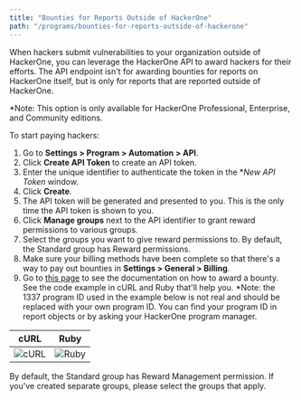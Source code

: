 ```yaml
---
title: "Bounties for Reports Outside of HackerOne"
path: "/programs/bounties-for-reports-outside-of-hackerone"
---
```

When hackers submit vulnerabilities to your organization outside of HackerOne, you can leverage the HackerOne API to award hackers for their efforts. The API endpoint isn't for awarding bounties for reports on HackerOne itself, but is only for reports that are reported outside of HackerOne. 

*Note: This option is only available for HackerOne Professional, Enterprise, and Community editions. 

To start paying hackers:
1. Go to **Settings > Program > Automation > API**. 
2. Click **Create API Token** to create an API token. 
3. Enter the unique identifier to authenticate the token in the **New API Token* window. 
4. Click **Create**. 
5. The API token will be generated and presented to you. This is the only time the API token is shown to you. 
6. Click **Manage groups** next to the API identifier to grant reward permissions to various groups.
7. Select the groups you want to give reward permissions to. By default, the Standard group has Reward permissions. 
8. Make sure your billing methods have been complete so that there's a way to pay out bounties in **Settings > General > Billing**. 
9. Go to [this page](https://api.hackerone.com/docs/v1#/programs/bounties) to see the documentation on how to award a bounty. See the code example in cURL and Ruby that'll help you. *Note: the 1337 program ID used in the example below is not real and should be replaced with your own program ID. You can find your program ID in report objects or by asking your HackerOne program manager. 

cURL | Ruby
---- | ----
![cURL](https://github.com/Hacker0x01/docs.hackerone.com/blob/master/docs/programs/images/bountiesforreportsoutsideofh1-1.png?raw=true) | ![Ruby](https://github.com/Hacker0x01/docs.hackerone.com/blob/master/docs/programs/images/bountiesforreportsoutsideofh1-2.png?raw=true)

 By default, the Standard group has Reward Management permission. If you've created separate groups, please select the groups that apply.

